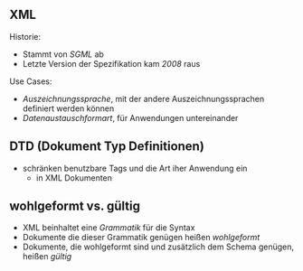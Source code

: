 ## XML
Historie:
- Stammt von *SGML* ab
- Letzte Version der Spezifikation kam *2008* raus

Use Cases:
- *Auszeichnungssprache*, mit der andere Auszeichnungssprachen definiert werden können
- *Datenaustauschformart*, für Anwendungen untereinander

## DTD (Dokument Typ Definitionen)
- schränken benutzbare Tags und die Art iher Anwendung ein
	- in XML Dokumenten

## wohlgeformt vs. gültig
- XML beinhaltet eine *Grammatik* für die Syntax
- Dokumente die dieser Grammatik genügen heißen *wohlgeformt*
- Dokumente, die wohlgeformt sind und zusätzlich dem Schema genügen, heißen *gültig*